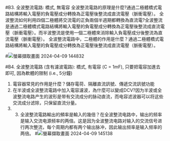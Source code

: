 #B3. 全波整流電路: 橋式, 無電容
 全波整流電路的原理是什麼?通過二極體橋式電路結構將輸入電壓的負電壓成分轉換為正電壓後整流成直流電壓（脈衝電壓）。
 全波整流如何利用四個二極體將交流電的正負兩個半週期都轉換為直流電?全波整流是通過二極體橋式電路結構將輸入電壓的負電壓成分轉換為正電壓後整流成直流電壓（脈衝電壓）。而半波整流是使用一個二極體來消除輸入負電壓成分後整流為直流電壓（脈衝電壓）。
全波整流電路中，二極體的作用是什麼？通過二極體橋式電路結構將輸入電壓的負電壓成分轉換為正電壓後整流成直流電壓（脈衝電壓）。

#![螢幕擷取畫面 2024-04-09 144832](https://github.com/Eric161014/EC2024/assets/162283785/84ce5dc1-c41d-4c27-82e2-aad1759a7f0e)


#B4. 全波整流電路 (含有濾波電路): 橋式, 有電容 (C = 1mF), 只要把電容加進去即可, 因為軟體的限制 (i.e., 5分鐘)
1. 電容器常見的作用是什麼？儲存電荷、隔離直流訊號、傳遞交流訊號功能
2. 在半波或全波整流電路中加入電容濾波，為什麼可以變成DCV?因为半波或全波整流电路产生的波形是带有交流成分的脉动直流，而电容滤波器可以将这些交流成分滤除，只保留直流分量。
3. 3. 全波整流電路輸出的頻率是輸入的幾倍？在全波整流电路中，输出的频率是输入交流电源频率的两倍。这是因为全波整流电路对输入的交流信号进行两次整流，每个周期内都有两个输出脉冲，因此输出频率是输入频率的两倍。
#![螢幕擷取畫面 2024-04-09 145138](https://github.com/Eric161014/EC2024/assets/162283785/ed16d655-1853-4361-8db3-3cec3d3b3450)


